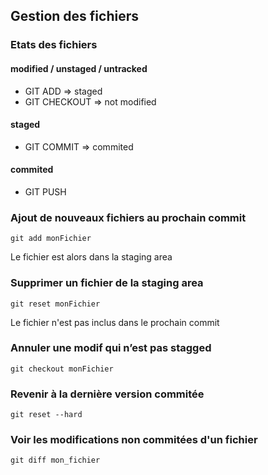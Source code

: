 ## Gestion des fichiers

### Etats des fichiers

#### modified / unstaged / untracked
- GIT ADD => staged
- GIT CHECKOUT => not modified
 
#### staged 
- GIT COMMIT => commited

#### commited 
- GIT PUSH

### Ajout de nouveaux fichiers au prochain commit
```
git add monFichier
```
Le fichier est alors dans la staging area

### Supprimer un fichier de la staging area
```
git reset monFichier
```
Le fichier n'est pas inclus dans le prochain commit

### Annuler une modif qui n’est pas stagged
```
git checkout monFichier
```
### Revenir à la dernière version commitée
```
git reset --hard
```
### Voir les modifications non commitées d'un fichier
```
git diff mon_fichier
```
